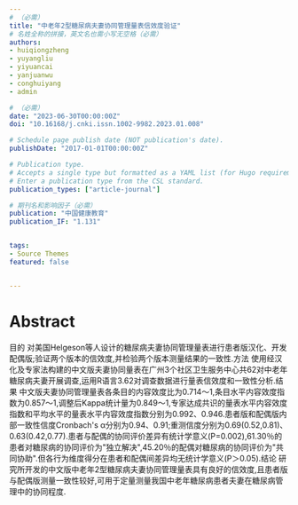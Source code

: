 ```yaml
---
# （必需）
title: "中老年2型糖尿病夫妻协同管理量表信效度验证"
# 名姓全称的拼接，英文名也需小写无空格（必需）
authors:
- huiqiongzheng
- yuyangliu
- yiyuancai
- yanjuanwu
- conghuiyang
- admin

# （必需）
date: "2023-06-30T00:00:00Z"
doi: "10.16168/j.cnki.issn.1002-9982.2023.01.008"

# Schedule page publish date (NOT publication's date).
publishDate: "2017-01-01T00:00:00Z"

# Publication type.
# Accepts a single type but formatted as a YAML list (for Hugo requirements).
# Enter a publication type from the CSL standard.
publication_types: ["article-journal"]

# 期刊名和影响因子（必需）
publication: "中国健康教育"
publication_IF: "1.131"


tags:
- Source Themes
featured: false


---
```


# **Abstract**
目的 对美国Helgeson等人设计的糖尿病夫妻协同管理量表进行患者版汉化、开发配偶版;验证两个版本的信效度,并检验两个版本测量结果的一致性.方法 使用经汉化及专家法构建的中文版夫妻协同量表在广州3个社区卫生服务中心共62对中老年糖尿病夫妻开展调查,运用R语言3.62对调查数据进行量表信效度和一致性分析.结果 中文版夫妻协同管理量表各条目的内容效度比为0.714～1,条目水平内容效度指数为0.857～1,调整后Kappa统计量为0.849～1,专家达成共识的量表水平内容效度指数和平均水平的量表水平内容效度指数分别为0.992、0.946.患者版和配偶版内部一致性信度Cronbach's α分别为0.94、0.91;重测信度分别为0.69(0.52,0.81)、0.63(0.42,0.77).患者与配偶的协同评价差异有统计学意义(P=0.002),61.30％的患者对糖尿病的协同评价为"独立解决",45.20％的配偶对糖尿病的协同评价为"共同协助".但各行为维度得分在患者和配偶间差异均无统计学意义(P＞0.05).结论 研究所开发的中文版中老年2型糖尿病夫妻协同管理量表具有良好的信效度,且患者版与配偶版测量一致性较好,可用于定量测量我国中老年糖尿病患者夫妻在糖尿病管理中的协同程度.